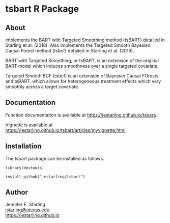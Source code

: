 # tsbart R Package

## About
Implements the BART with Targeted Smoothing method (tsBART) detailed in Starling et al. (2018).  Also implements the Targeted Smooth Bayesian Causal Forest method (tsbcf) detailed in Starling et al. (2019).

BART with Targeted Smoothing, or tsBART, is an extension of the original BART model which induces smoothness over a single targeted covariate. 

Targeted Smooth BCF (tsbcf) is an extension of Bayesian Causal FOrests and tsBART, which allows for heterogeneous treatment effects which vary smoothly across a target covariate.

## Documentation

Function documentation is available at https://jestarling.github.io/tsbart/.

Vignette is available at https://jestarling.github.io/tsbart/articles/myvignette.html.

## Installation

The tsbart package can be installed as follows.
```
library(devtools)

install_github("jestarling/tsbart")
```

## Author

Jennifer E. Starling  
jstarling@utexas.edu  
https://jestarling.github.io  

